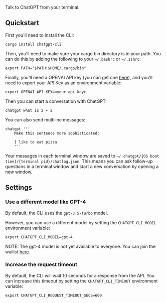 Talk to ChatGPT from your terminal.


## Quickstart

First you'll need to install the CLI:

```
cargo install chatgpt-cli
```

Then, you'll need to make sure your cargo bin directory is in your path. You can do this by adding the following to your `~/.bashrc` or `~/.zshrc`:

```
export PATH="$PATH:$HOME/.cargo/bin"
```

Finally, you'll need a OPENAI API key (you can get one [here](https://platform.openai.com/account/api-keys)), and you'll need to export your API Key as an environment variable:


```
export OPENAI_API_KEY=<your api key>
```


Then you can start a conversation with ChatGPT:

```
chatgpt what is 2 + 2
```

You can also send multiline messages:

```
chatgpt '''
    Make this sentence more sophisticated:

    I like to eat pizza
    '''
```

Your messages in each terminal window are saved to `~/.chatgpt/{OS boot time}/{terminal pid}/chatlog.json`. This means you can ask follow-up questions in a terminal window and start a new conversation by opening a new window.

## Settings

### Use a different model like GPT-4

By default, the CLI uses the `gpt-3.5-turbo` model.

However, you can use a different model by setting the `CHATGPT_CLI_MODEL` environment variable:

```
export CHATGPT_CLI_MODEL=gpt-4
```

NOTE: The gpt-4 model is not yet available to everyone. You can join the wailist [here](https://openai.com/waitlist/gpt-4-api).

### Increase the request timeout

By default, the CLI will wait 10 seconds for a response from the API. You can increase this timeout by setting the `CHATGPT_CLI_TIMEOUT` environment variable:

```
export CHATGPT_CLI_REQUEST_TIMEOUT_SECS=600
```
